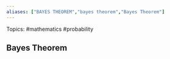 ```yaml
---
aliases: ["BAYES THEOREM","bayes theorem","Bayes Theorem"] 
---
```

Topics: #mathematics #probability

## Bayes Theorem


